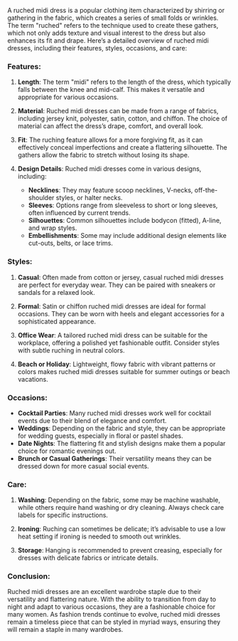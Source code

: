 A ruched midi dress is a popular clothing item characterized by shirring or gathering in the fabric, which creates a series of small folds or wrinkles. The term "ruched" refers to the technique used to create these gathers, which not only adds texture and visual interest to the dress but also enhances its fit and drape. Here’s a detailed overview of ruched midi dresses, including their features, styles, occasions, and care:

### Features:

1. **Length**: The term "midi" refers to the length of the dress, which typically falls between the knee and mid-calf. This makes it versatile and appropriate for various occasions.

2. **Material**: Ruched midi dresses can be made from a range of fabrics, including jersey knit, polyester, satin, cotton, and chiffon. The choice of material can affect the dress’s drape, comfort, and overall look.

3. **Fit**: The ruching feature allows for a more forgiving fit, as it can effectively conceal imperfections and create a flattering silhouette. The gathers allow the fabric to stretch without losing its shape.

4. **Design Details**: Ruched midi dresses come in various designs, including:
   - **Necklines**: They may feature scoop necklines, V-necks, off-the-shoulder styles, or halter necks.
   - **Sleeves**: Options range from sleeveless to short or long sleeves, often influenced by current trends.
   - **Silhouettes**: Common silhouettes include bodycon (fitted), A-line, and wrap styles.
   - **Embellishments**: Some may include additional design elements like cut-outs, belts, or lace trims.

### Styles:

1. **Casual**: Often made from cotton or jersey, casual ruched midi dresses are perfect for everyday wear. They can be paired with sneakers or sandals for a relaxed look.

2. **Formal**: Satin or chiffon ruched midi dresses are ideal for formal occasions. They can be worn with heels and elegant accessories for a sophisticated appearance.

3. **Office Wear**: A tailored ruched midi dress can be suitable for the workplace, offering a polished yet fashionable outfit. Consider styles with subtle ruching in neutral colors.

4. **Beach or Holiday**: Lightweight, flowy fabric with vibrant patterns or colors makes ruched midi dresses suitable for summer outings or beach vacations.

### Occasions:

- **Cocktail Parties**: Many ruched midi dresses work well for cocktail events due to their blend of elegance and comfort.
- **Weddings**: Depending on the fabric and style, they can be appropriate for wedding guests, especially in floral or pastel shades.
- **Date Nights**: The flattering fit and stylish designs make them a popular choice for romantic evenings out.
- **Brunch or Casual Gatherings**: Their versatility means they can be dressed down for more casual social events.

### Care:

1. **Washing**: Depending on the fabric, some may be machine washable, while others require hand washing or dry cleaning. Always check care labels for specific instructions.

2. **Ironing**: Ruching can sometimes be delicate; it’s advisable to use a low heat setting if ironing is needed to smooth out wrinkles.

3. **Storage**: Hanging is recommended to prevent creasing, especially for dresses with delicate fabrics or intricate details.

### Conclusion:

Ruched midi dresses are an excellent wardrobe staple due to their versatility and flattering nature. With the ability to transition from day to night and adapt to various occasions, they are a fashionable choice for many women. As fashion trends continue to evolve, ruched midi dresses remain a timeless piece that can be styled in myriad ways, ensuring they will remain a staple in many wardrobes.